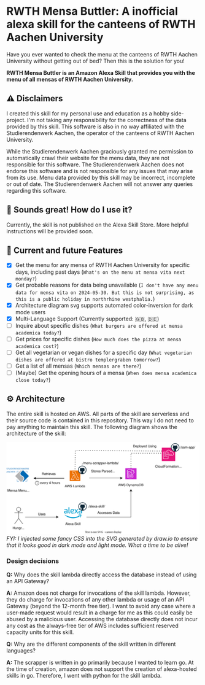 # RWTH Mensa Buttler: A inofficial alexa skill for the canteens of RWTH Aachen University
Have you ever wanted to check the menu at the canteens of RWTH Aachen University without getting out of bed? 
Then this is the solution for you!

**RWTH Mensa Buttler is an Amazon Alexa Skill that provides you with the menu of all mensas of RWTH Aachen University.**

## :warning: Disclaimers
I created this skill for my personal use and education as a hobby side-project. I'm not taking any responsibility for the correctness of the data provided by this skill.
This software is also in no way affiliated with the Studierendenwerk Aachen, the operator of the canteens of RWTH Aachen University.

While the Studierendenwerk Aachen graciously granted me permission to automatically crawl their website for the menu data,
they are not responsible for this software.
The Studierendenwerk Aachen does not endorse this software and is not responsible for any issues that may arise from its use.
Menu data provided by this skill may be incorrect, incomplete or out of date.
The Studierendenwerk Aachen will not answer any queries regarding this software.

## :rocket: Sounds great! How do I use it?
Currently, the skill is not published on the Alexa Skill Store. More helpful instructions will be provided soon.

## :dart: Current and future Features
- [X] Get the menu for any mensa of RWTH Aachen University for specific days, including past days (`What's on the menu at mensa vita next monday?`)
- [X] Get probable reasons for data being unavailable (`I don't have any menu data for mensa vita on 2024-05-30. But this is not surprising, as this is a public holiday in northrhine westphalia.`)
- [X] Architecture diagram svg supports automated color-inversion for dark mode users
- [X] Multi-Language Support (Currently supported: :uk:, :de:)
- [ ] Inquire about specific dishes (`What burgers are offered at mensa academica today?`)
- [ ] Get prices for specific dishes (`How much does the pizza at mensa academica cost?`)
- [ ] Get all vegetarian or vegan dishes for a specific day (`What vegetarian dishes are offered at bistro templergraben tomorrow?`)
- [ ] Get a list of all mensas (`Which mensas are there?`)
- [ ] (Maybe) Get the opening hours of a mensa (`When does mensa academica close today?`)

## :gear: Architecture
The entire skill is hosted on AWS. All parts of the skill are serverless and their source code is contained in this repository. This way I do not need to pay anything to maintain this skill.
The following diagram shows the architecture of the skill:

![Architecture diagram](docs/architecture/architecture.svg)
*FYI: I injected some fancy CSS into the SVG generated by draw.io to ensure that it looks good in dark mode and light mode. What a time to be alive!*

### Design decisions
**Q:** Why does the skill lambda directly access the database instead of using an API Gateway?

**A:** Amazon does not charge for invocations of the skill lambda. 
However, they do charge for invocations of any other lambda or usage of an API Gateway (beyond the 12-month free tier).
I want to avoid any case where a user-made request would result in a charge for me as this could easily be abused by a malicious user.
Accessing the database directly does not incur any cost as the always-free tier of AWS includes sufficient reserved capacity units for this skill.


**Q:** Why are the different components of the skill written in different languages?

**A:** The scrapper is written in go primarily because I wanted to learn go.
At the time of creation, amazon does not support the creation of alexa-hosted skills in go. Therefore, I went with python for the skill lambda.